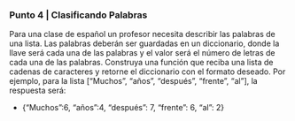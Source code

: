 ### Punto 4 | Clasificando Palabras
Para una clase de español un profesor necesita describir las palabras de una lista. Las
palabras deberán ser guardadas en un diccionario, donde la llave será cada una de
las palabras y el valor será el número de letras de cada una de las palabras. Construya
una función que reciba una lista de cadenas de caracteres y retorne el diccionario con
el formato deseado.
Por ejemplo, para la lista [“Muchos”, “años”, “después”, “frente”, “al”], la respuesta
será:
* {“Muchos”:6, “años”:4, “después”: 7, “frente”: 6, “al”: 2}

